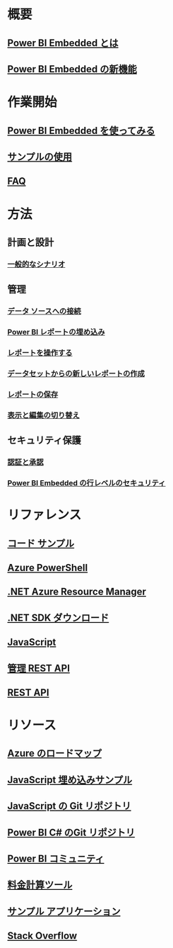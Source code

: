 # 概要
## [Power BI Embedded とは](power-bi-embedded-what-is-power-bi-embedded.md)
## [Power BI Embedded の新機能](power-bi-embedded-whats-new.md)

# 作業開始
## [Power BI Embedded を使ってみる](power-bi-embedded-get-started.md)
## [サンプルの使用](power-bi-embedded-get-started-sample.md)
## [FAQ](power-bi-embedded-faq.md)

# 方法
## 計画と設計
### [一般的なシナリオ](power-bi-embedded-scenarios.md)

## 管理
### [データ ソースへの接続](power-bi-embedded-connect-datasource.md)
### [Power BI レポートの埋め込み](power-bi-embedded-embed-report.md)
### [レポートを操作する](power-bi-embedded-interact-with-reports.md)
### [データセットからの新しいレポートの作成](power-bi-embedded-create-report-from-dataset.md)
### [レポートの保存](power-bi-embedded-save-reports.md)
### [表示と編集の切り替え](power-bi-embedded-toggle-mode.md)

## セキュリティ保護
### [認証と承認](power-bi-embedded-app-token-flow.md)
### [Power BI Embedded の行レベルのセキュリティ](power-bi-embedded-rls.md)

# リファレンス
## [コード サンプル](https://azure.microsoft.com/en-us/resources/samples/?service=power-bi-embedded)
## [Azure PowerShell](/powershell/module/azurerm.powerbiembedded)
## [.NET Azure Resource Manager](/dotnet/api/microsoft.azure.management.powerbiembedded)
## [.NET SDK ダウンロード](https://www.nuget.org/profiles/powerbi)
## [JavaScript](https://github.com/Microsoft/PowerBI-JavaScript/wiki)
## [管理 REST API](/rest/api/powerbiembedded/)
## [REST API](https://msdn.microsoft.com/library/azure/mt711507.aspx)


# リソース
## [Azure のロードマップ](https://azure.microsoft.com/roadmap/?category=intelligence-analytics)
## [JavaScript 埋め込みサンプル](https://microsoft.github.io/PowerBI-JavaScript/demo/)
## [JavaScript の Git リポジトリ](https://github.com/Microsoft/PowerBI-JavaScript)
## [Power BI C# のGit リポジトリ](https://github.com/Microsoft/PowerBI-CSharp)
## [Power BI コミュニティ](http://community.powerbi.com/t5/Developer/bd-p/Developer)
## [料金計算ツール](https://azure.microsoft.com/pricing/calculator/)
## [サンプル アプリケーション](https://github.com/Azure-Samples/power-bi-embedded-integrate-report-into-web-app/)
## [Stack Overflow](http://stackoverflow.com/questions/tagged/powerbi)
